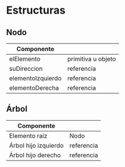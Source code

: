 # Estructuras


## Nodo

|Componente||
|-|-|
elElemento|primitiva u objeto
suDireccion|referencia
elementoIzquierdo|referencia
elementoDerecha|referencia

## Árbol

|Componente||
|-|-|
Elemento raíz|Nodo
Árbol hijo izquierdo|referencia
Árbol hijo derecho|referencia
